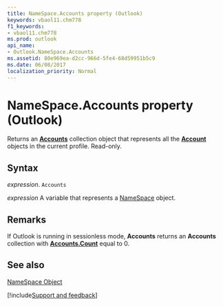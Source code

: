 ```yaml
---
title: NameSpace.Accounts property (Outlook)
keywords: vbaol11.chm778
f1_keywords:
- vbaol11.chm778
ms.prod: outlook
api_name:
- Outlook.NameSpace.Accounts
ms.assetid: 80e969ea-d2cc-966d-5fe4-68d59951b5c9
ms.date: 06/08/2017
localization_priority: Normal
---
```



# NameSpace.Accounts property (Outlook)

Returns an  **[Accounts](Outlook.Accounts.md)** collection object that represents all the **[Account](Outlook.Account.md)** objects in the current profile. Read-only.


## Syntax

_expression_. `Accounts`

_expression_ A variable that represents a [NameSpace](Outlook.NameSpace.md) object.


## Remarks

If Outlook is running in sessionless mode,  **Accounts** returns an **Accounts** collection with **[Accounts.Count](Outlook.Accounts.Count.md)** equal to 0.


## See also


[NameSpace Object](Outlook.NameSpace.md)

[!include[Support and feedback](~/includes/feedback-boilerplate.md)]